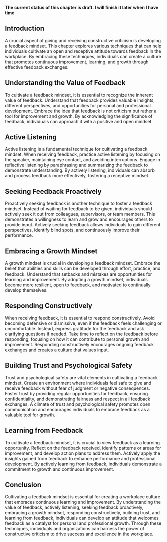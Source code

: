 **The current status of this chapter is draft. I will finish it later when I have time**

Introduction
------------

A crucial aspect of giving and receiving constructive criticism is developing a feedback mindset. This chapter explores various techniques that can help individuals cultivate an open and receptive attitude towards feedback in the workplace. By embracing these techniques, individuals can create a culture that promotes continuous improvement, learning, and growth through effective feedback exchanges.

Understanding the Value of Feedback
-----------------------------------

To cultivate a feedback mindset, it is essential to recognize the inherent value of feedback. Understand that feedback provides valuable insights, different perspectives, and opportunities for personal and professional development. Embrace the idea that feedback is not criticism but rather a tool for improvement and growth. By acknowledging the significance of feedback, individuals can approach it with a positive and open mindset.

Active Listening
----------------

Active listening is a fundamental technique for cultivating a feedback mindset. When receiving feedback, practice active listening by focusing on the speaker, maintaining eye contact, and avoiding interruptions. Engage in reflective listening by paraphrasing and summarizing the feedback to demonstrate understanding. By actively listening, individuals can absorb and process feedback more effectively, fostering a receptive mindset.

Seeking Feedback Proactively
----------------------------

Proactively seeking feedback is another technique to foster a feedback mindset. Instead of waiting for feedback to be given, individuals should actively seek it out from colleagues, supervisors, or team members. This demonstrates a willingness to learn and grow and encourages others to provide input. Actively seeking feedback allows individuals to gain different perspectives, identify blind spots, and continuously improve their performance.

Embracing a Growth Mindset
--------------------------

A growth mindset is crucial in developing a feedback mindset. Embrace the belief that abilities and skills can be developed through effort, practice, and feedback. Understand that setbacks and mistakes are opportunities for learning and improvement. By adopting a growth mindset, individuals become more resilient, open to feedback, and motivated to continually develop themselves.

Responding Constructively
-------------------------

When receiving feedback, it is essential to respond constructively. Avoid becoming defensive or dismissive, even if the feedback feels challenging or uncomfortable. Instead, express gratitude for the feedback and ask clarifying questions if needed. Take time to reflect on the feedback before responding, focusing on how it can contribute to personal growth and improvement. Responding constructively encourages ongoing feedback exchanges and creates a culture that values input.

Building Trust and Psychological Safety
---------------------------------------

Trust and psychological safety are vital elements in cultivating a feedback mindset. Create an environment where individuals feel safe to give and receive feedback without fear of judgment or negative consequences. Foster trust by providing regular opportunities for feedback, ensuring confidentiality, and demonstrating fairness and respect in all feedback exchanges. A climate of trust and psychological safety promotes open communication and encourages individuals to embrace feedback as a valuable tool for growth.

Learning from Feedback
----------------------

To cultivate a feedback mindset, it is crucial to view feedback as a learning opportunity. Reflect on the feedback received, identify patterns or areas for improvement, and develop action plans to address them. Actively apply the insights gained from feedback to enhance performance and professional development. By actively learning from feedback, individuals demonstrate a commitment to growth and continuous improvement.

Conclusion
----------

Cultivating a feedback mindset is essential for creating a workplace culture that embraces continuous learning and improvement. By understanding the value of feedback, actively listening, seeking feedback proactively, embracing a growth mindset, responding constructively, building trust, and learning from feedback, individuals can develop an attitude that welcomes feedback as a catalyst for personal and professional growth. Through these techniques, individuals and organizations can harness the power of constructive criticism to drive success and excellence in the workplace.

